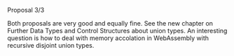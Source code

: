 Proposal 3/3

Both proposals are very good and equally fine. See the new chapter on Further Data Types and Control Structures about union types. An interesting question is how to deal with memory accolation in WebAssembly with recursive disjoint union types.
